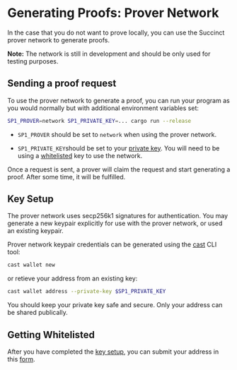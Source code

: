 # Generating Proofs: Prover Network

In the case that you do not want to prove locally, you can use the Succinct prover network to generate proofs.

**Note:** The network is still in development and should be only used for testing purposes.

## Sending a proof request

To use the prover network to generate a proof, you can run your program as you would normally but with additional environment variables set:

```sh
SP1_PROVER=network SP1_PRIVATE_KEY=... cargo run --release
```

- `SP1_PROVER` should be set to `network` when using the prover network.

- `SP1_PRIVATE_KEY`should be set to your [private key](#key-setup). You will need
  to be using a [whitelisted](#getting-whitelisted) key to use the network.

Once a request is sent, a prover will claim the request and start generating a proof. After some
time, it will be fulfilled.

## Key Setup

The prover network uses secp256k1 signatures for authentication. You may generate a new keypair
explicitly for use with the prover network, or used an existing keypair.

Prover network keypair credentials can be generated using the [cast](https://book.getfoundry.sh/cast/) CLI tool:

```sh
cast wallet new
```

or retieve your address from an existing key:

```sh
cast wallet address --private-key $SP1_PRIVATE_KEY
```

You should keep your private key safe and secure. Only your address can be shared publically.

## Getting Whitelisted

After you have completed the [key setup](#key-setup), you can submit your address in this [form](https://docs.google.com/forms/d/e/1FAIpQLSd-X9uH7G0bvXH_kjptnQtNil8L4dumrVPpFE4t8Ci1XT1GaQ/viewform?vc=0&c=0&w=1&flr=0&usp=mail_form_link).
